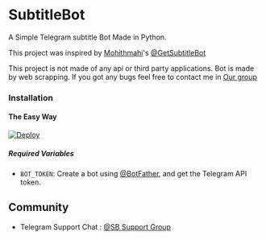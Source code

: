 # SubtitleBot

A Simple Telegram subtitle Bot Made in Python.

This project was inspired by [Mohithmahi](https://github.com/mohithmahi)'s [@GetSubtitleBot](https://telegram.dog/GetSubtitleBot)


This project is not made of any api or third party applications. Bot is made by web scrapping. If you got any bugs feel free to contact me in [Our group](https://t.me/sbbotzz)


### Installation

#### The Easy Way

[![Deploy](https://www.herokucdn.com/deploy/button.svg)](https://heroku.com/deploy?)

##### Required Variables

* `BOT_TOKEN`: Create a bot using [@BotFather](https://telegram.dog/BotFather), and get the Telegram API token.

## Community

- Telegram Support Chat : [@SB Support Group](https://t.me/sbbotzz)
